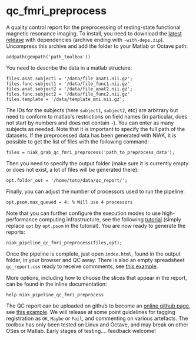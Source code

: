 # qc_fmri_preprocess
A quality control report for the preprocessing of resting-state functional magnetic resonance imaging. To install, you need to download the [latest release](https://github.com/SIMEXP/qc_fmri_preprocess/releases) with dependencies (archive ending with `-with-deps.zip`). Uncompress this archive and add the folder to your Matlab or Octave path:
```
addpath(genpath('path_toolbox'))
```

You need to describe the data in a matlab structure:
```
files.anat.subject1 = '/data/file_anat1.nii.gz';
files.func.subject1 = '/data/file_func1.nii.gz'
files.anat.subject2 = '/data/file_anat2.nii.gz';
files.func.subject2 = '/data/file_func2.nii.gz'
files.template = '/data/template_mni.nii.gz';
```
The IDs for the subjects (here `subject1`, `subject2`, etc) are arbitrary but need to conform to matlab's restrictions on field names (in particular, does not start by numbers and does not contain `-`). You can enter as many subjects as needed. Note that it is important to specify the full path of the datasets. If the preprocessed data has been generated with NIAK, it is possible to get the list of files with the following command:
```
files = niak_grab_qc_fmri_preprocess('path_to_preprocess_data');
```
Then you need to specify the output folder (make sure it is currently empty or does not exist, a lot of files will be generated there):
```
opt.folder_out = '/home/toto/data/qc_report/';
```
Finally, you can adjust the number of processors used to run the pipeline:
```
opt.psom.max_queued = 4; % Will use 4 processors
```
Note that you can further configure the execution modes to use high-performance computing infrastructure, see the following [tutorial](http://psom.simexp-lab.org/psom_configuration.html) (simply replace `opt` by `opt.psom` in the tutorial). You are now ready to generate the reports:
```
niak_pipeline_qc_fmri_preprocess(files,opt);
```
Once the pipeline is complete, just open `index.html`, found in the output folder, in your browser and QC away. There is also an empty spreadsheet `qc_report.csv` ready to receive commments, see [this example](https://github.com/SIMEXP/glm_connectome/blob/gh-pages/qc_report.csv). 

More options, including how to choose the slices that appear in the report, can be found in the inline documentation:
```
help niak_pipeline_qc_fmri_preprocess
```

The QC report can be uploaded on github to become an [online github page](https://pages.github.com/), see [this example](http://simexp.github.io/glm_connectome/index.html). We will release at some point guidelines for tagging registration as `OK`, `Maybe` or `Fail`, and commenting on various artefacts. The toolbox has only been tested on Linux and Octave, and may break on other OSes or Matlab. Early stages of testing.... feedback welcome!
